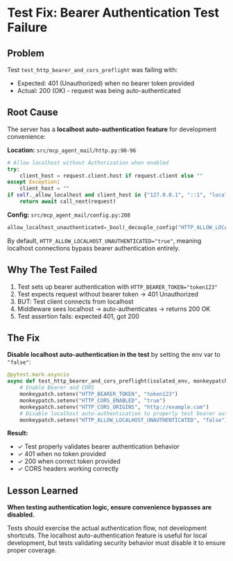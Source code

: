 # Test Fix: Bearer Authentication Test Failure

## Problem

Test `test_http_bearer_and_cors_preflight` was failing with:
- Expected: 401 (Unauthorized) when no bearer token provided
- Actual: 200 (OK) - request was being auto-authenticated

## Root Cause

The server has a **localhost auto-authentication feature** for development convenience:

**Location:** `src/mcp_agent_mail/http.py:90-96`

```python
# Allow localhost without Authorization when enabled
try:
    client_host = request.client.host if request.client else ""
except Exception:
    client_host = ""
if self._allow_localhost and client_host in {"127.0.0.1", "::1", "localhost"}:
    return await call_next(request)
```

**Config:** `src/mcp_agent_mail/config.py:208`

```python
allow_localhost_unauthenticated=_bool(_decouple_config("HTTP_ALLOW_LOCALHOST_UNAUTHENTICATED", default="true"), default=True)
```

By default, `HTTP_ALLOW_LOCALHOST_UNAUTHENTICATED="true"`, meaning localhost connections bypass bearer authentication entirely.

## Why The Test Failed

1. Test sets up bearer authentication with `HTTP_BEARER_TOKEN="token123"`
2. Test expects request without bearer token → 401 Unauthorized
3. BUT: Test client connects from localhost
4. Middleware sees localhost → auto-authenticates → returns 200 OK
5. Test assertion fails: expected 401, got 200

## The Fix

**Disable localhost auto-authentication in the test** by setting the env var to `"false"`:

```python
@pytest.mark.asyncio
async def test_http_bearer_and_cors_preflight(isolated_env, monkeypatch):
    # Enable Bearer and CORS
    monkeypatch.setenv("HTTP_BEARER_TOKEN", "token123")
    monkeypatch.setenv("HTTP_CORS_ENABLED", "true")
    monkeypatch.setenv("HTTP_CORS_ORIGINS", "http://example.com")
    # Disable localhost auto-authentication to properly test bearer auth
    monkeypatch.setenv("HTTP_ALLOW_LOCALHOST_UNAUTHENTICATED", "false")  # ← ADDED
```

**Result:**
- ✓ Test properly validates bearer authentication behavior
- ✓ 401 when no token provided
- ✓ 200 when correct token provided
- ✓ CORS headers working correctly

## Lesson Learned

**When testing authentication logic, ensure convenience bypasses are disabled.**

Tests should exercise the actual authentication flow, not development shortcuts. The localhost auto-authentication feature is useful for local development, but tests validating security behavior must disable it to ensure proper coverage.

